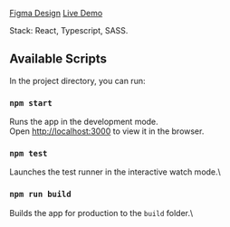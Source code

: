 [Figma Design](https://www.figma.com/file/pEaDUWSceEGtJvpcfA1AWZ/TEST-(Copy)?type=design&node-id=84%3A212&mode=design&t=gFQxKWGBY8XTEo7B-1)
[Live Demo](https://kalshannikava.github.io/softswiss-test-task/)

Stack: React, Typescript, SASS.

## Available Scripts

In the project directory, you can run:

### `npm start`

Runs the app in the development mode.\
Open [http://localhost:3000](http://localhost:3000) to view it in the browser.

### `npm test`

Launches the test runner in the interactive watch mode.\

### `npm run build`

Builds the app for production to the `build` folder.\
